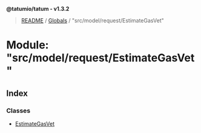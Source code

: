 **@tatumio/tatum - v1.3.2**

> [README](../README.md) / [Globals](../globals.md) / "src/model/request/EstimateGasVet"

# Module: "src/model/request/EstimateGasVet"

## Index

### Classes

* [EstimateGasVet](../classes/_src_model_request_estimategasvet_.estimategasvet.md)
